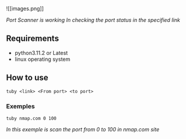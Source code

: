 ![[images.png]]

*Port Scanner is working In checking the port status in the specified link*

## Requirements
- python3.11.2 or Latest
- linux operating system 

## How to use
`tuby <link> <From port> <to port>`
### Exemples
`tuby nmap.com 0 100`

*In this exemple is scan the port from 0 to 100 in nmap.com site*